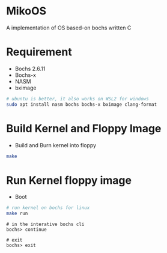 # MikoOS

A implementation of OS based-on bochs written C

# Requirement

- Bochs 2.6.11
- Bochs-x
- NASM
- bximage

```bash
# ubuntu is better, it also works on WSL2 for windows
sudo apt install nasm bochs bochs-x bximage clang-format
```

# Build Kernel and Floppy Image

- Build and Burn kernel into floppy

```bash
make
```

# Run Kernel floppy image

- Boot

```bash
# run kernel on bochs for linux
make run
```

```shell
# in the interative bochs cli
bochs> continue

# exit
bochs> exit
```


